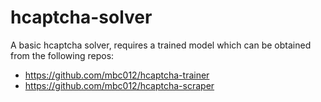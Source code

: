 # hcaptcha-solver

A basic hcaptcha solver, requires a trained model which can be obtained from the following repos:
- https://github.com/mbc012/hcaptcha-trainer
- https://github.com/mbc012/hcaptcha-scraper
